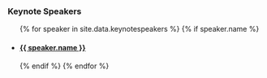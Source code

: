 
<h3>Keynote Speakers</h3>
<ul>
{% for speaker in site.data.keynotespeakers %}
    {% if speaker.name %}
        <li><a href="/pages/keynotes#{{speaker.name}}" class="keynote-img" style="background-image: url(assets/images/keynotes/{{speaker.image | default: 'owasp_logo.png'}});">
            <h4>{{ speaker.name }}</h4></a>
        </li>
    {% endif %}
{% endfor %}
</ul>
